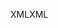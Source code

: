 <span data-ttu-id="1e7af-101">XML</span><span class="sxs-lookup"><span data-stu-id="1e7af-101">XML</span></span>